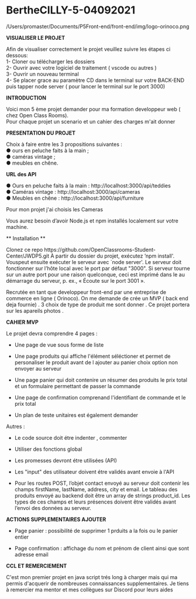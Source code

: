 # BertheCILLY-5-04092021

/Users/promaster/Documents/P5Front-end/front-end/img/logo-orinoco.png


**VISUALISER LE PROJET**

<p>Afin de visualiser correctement le projet veuillez suivre les étapes ci dessous:</br>
1- Cloner ou télécharger les dossiers</br>
2- Ouvrir avec votre logiciel de traitement ( vscode ou autres )</br>
3- Ouvrir un nouveau terminal </br>
4- Se placer grace au paramètre CD dans le terminal sur votre BACK-END  puis tapper node server ( pour lancer le terminal sur le port 3000)</br></p>

**INTRODUCTION**

<p>Voici mon 5 ème projet demander pour ma formation developpeur web ( chez Open Class Rooms).</br>
Pour chaque projet un scenario et un cahier des charges m'ait donner</p>

**PRESENTATION DU PROJET**

<p> Choix à faire entre les 3 propositions suivantes : </br>
● ours en peluche faits à la main ; </br>
● caméras vintage ; </br>
● meubles en chêne. </br>

**URL des API**

● Ours en peluche faits à la main : http://localhost:3000/api/teddies</br>
● Caméras vintage : http://localhost:3000/api/cameras</br>
● Meubles en chêne : http://localhost:3000/api/furniture</br>

<p> Pour mon projet j'ai choisis les Cameras </p>

Vous aurez besoin d’avoir Node.js et npm installés localement sur votre machine.</p>

** Installation **

<p> Clonez ce repo https://github.com/OpenClassrooms-Student-Center/JWDP5.git À partir du dossier du projet, exécutez ’npm install'. Vouspeut ensuite exécuter le serveur avec `node server'.
Le serveur doit fonctionner sur l’hôte local avec le port par défaut "3000". Si
serveur tourne sur un autre port pour une raison quelconque, ceci est imprimé dans le
au démarrage du serveur, p. ex., « Écoute sur le port 3001 ».
<p> Recrutée en tant que developpeur front-end par une entreprise de commerce en ligne ( Orinoco).
On me demande de crée un MVP ( back end deja fournie) . 3 choix de type de produit me sont donner .
Ce projet portera sur les apareils photos .</p>

**CAHIER MVP** 

<p>Le projet devra comprendre 4 pages : </br>

- Une page de vue sous forme de liste  </br>

- Une page produits qui affiche l'élément séléctioner et permet de personaliser le produit avant de l ajouter au panier choix option non envoyer au serveur  </br>

- Une page panier qui doit contenire un résumer des produits le prix total et un formulaire permettant de passer la commande  </br>

- Une page de confirmation comprenand l'identifiant de commande et le prix total  </br>

- Un plan de teste unitaires est également demander  </br></p>


Autres :
- Le code source doit étre indenter , commenter  </br>

- Utiliser des fonctions global  </br>

- Les promesses devront étre utilisées (API) </br>

- Les "input" des utilisateur doivent étre validés avant envoie à l'API </br>

- Pour les routes POST, l’objet contact envoyé au serveur doit contenir les champs
firstName, lastName, address, city et email. Le tableau des produits envoyé au
backend doit être un array de strings product_id. Les types de ces champs et leurs
présences doivent être validés avant l’envoi des données au serveur.

**ACTIONS SUPPLEMENTAIRES AJOUTER**

- Page panier : possibilité de supprimer 1 prduits a la fois ou le panier entier  </br>
 
- Page confirmation : affichage du nom et prénom de client ainsi que sont adresse email  </br>

**CCL ET REMERCIEMENT**
<p> C'est mon premier projet en java script trés long à charger mais qui ma permis d'acquerir de nombreuses connaissances supplementaires. 
Je tiens à remercier ma mentor et mes collègues sur Discord pour leurs aides </p>
